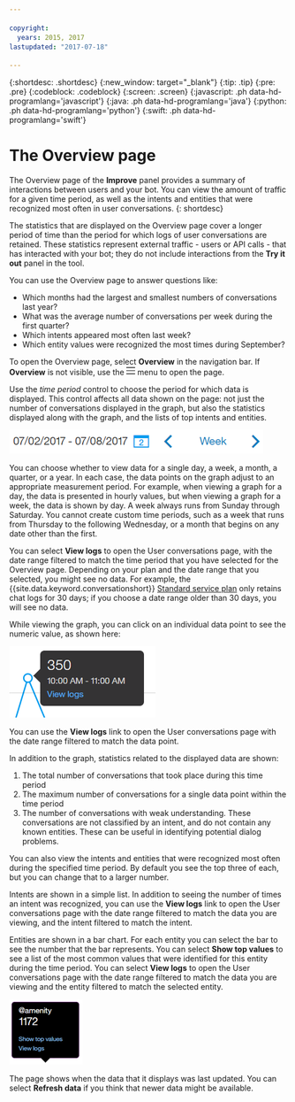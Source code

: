 ```yaml
---

copyright:
  years: 2015, 2017
lastupdated: "2017-07-18"

---
```


{:shortdesc: .shortdesc}
{:new_window: target="_blank"}
{:tip: .tip}
{:pre: .pre}
{:codeblock: .codeblock}
{:screen: .screen}
{:javascript: .ph data-hd-programlang='javascript'}
{:java: .ph data-hd-programlang='java'}
{:python: .ph data-hd-programlang='python'}
{:swift: .ph data-hd-programlang='swift'}

# The Overview page

The Overview page of the **Improve** panel provides a summary of interactions between users and your bot.  You can view the amount of traffic for a given time period, as well as the intents and entities that were recognized most often in user conversations.
{: shortdesc}

The statistics that are displayed on the Overview page cover a longer period of time than the period for which logs of user conversations are retained.  These statistics represent external traffic - users or API calls - that has interacted with your bot; they do not include interactions from the **Try it out** panel in the tool.

You can use the Overview page to answer questions like:

* Which months had the largest and smallest numbers of conversations last year?
* What was the average number of conversations per week during the first quarter?
* Which intents appeared most often last week?
* Which entity values were recognized the most times during September?

To open the Overview page, select **Overview** in the navigation bar. If **Overview** is not visible, use the ![Menu](images/Menu_16.png) menu to open the page.

Use the *time period* control to choose the period for which data is displayed.  This control affects all data shown on the page: not just the number of conversations displayed in the graph, but also the statistics displayed along with the graph, and the lists of top intents and entities.

![Time period control](images/oview-time.png)

You can choose whether to view data for a single day, a week, a month, a quarter, or a year.  In each case, the data points on the graph adjust to an appropriate measurement period.  For example, when viewing a graph for a day, the data is presented in hourly values, but when viewing a graph for a week, the data is shown by day.  A week always runs from Sunday through Saturday.  You cannot create custom time periods, such as a week that runs from Thursday to the following Wednesday, or a month that begins on any date other than the first.

You can select **View logs** to open the User conversations page, with the date range filtered to match the time period that you have selected for the Overview page.  Depending on your plan and the date range that you selected, you might see no data. For example, the {{site.data.keyword.conversationshort}} [Standard service plan](logs_convo.html#log-limits) only retains chat logs for 30 days; if you choose a date range older than 30 days, you will see no data.

While viewing the graph, you can click on an individual data point to see the numeric value, as shown here:

![Single data point](images/oview-point.png)

You can use the **View logs** link to open the User conversations page with the date range filtered to match the data point.

In addition to the graph, statistics related to the displayed data are shown:

1.  The total number of conversations that took place during this time period
1.  The maximum number of conversations for a single data point within the time period
1.  The number of conversations with weak understanding. These conversations are not classified by an intent, and do not contain any known entities. These can be useful in identifying potential dialog problems.

You can also view the intents and entities that were recognized most often during the specified time period.  By default you see the top three of each, but you can change that to a larger number.

Intents are shown in a simple list.  In addition to seeing the number of times an intent was recognized, you can use the **View logs** link to open the User conversations page with the date range filtered to match the data you are viewing, and the intent filtered to match the intent.

Entities are shown in a bar chart.  For each entity you can select the bar to see the number that the bar represents.  You can select **Show top values** to see a list of the most common values that were identified for this entity during the time period. You can select **View logs** to open the User conversations page with the date range filtered to match the data you are viewing and the entity filtered to match the selected entity.

![Entity data balloon](images/oview-entity.png)

The page shows when the data that it displays was last updated.  You can select **Refresh data** if you think that newer data might be available.
